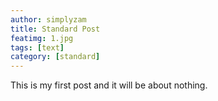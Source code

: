 ```yaml
---
author: simplyzam
title: Standard Post
featimg: 1.jpg
tags: [text]
category: [standard]
---
```


This is my first post and it will be about nothing.
